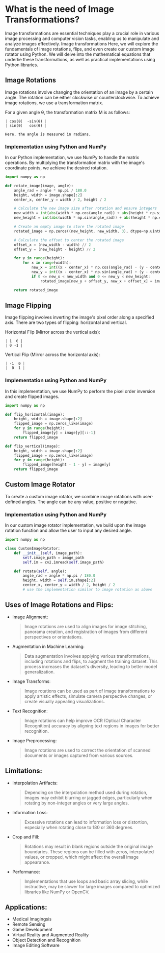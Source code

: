 # What is the need of Image Transformations?

Image transformations are essential techniques play a crucial role in various image processing and computer vision tasks, enabling us to manipulate and analyze 
images effectively. Image transformations Here, we will explore the fundamentals of image rotations, flips, and even create our custom image rotator using Python. 
We will delve into the mathematical equations that underlie these transformations, as well as practical implementations using Python libraries.

## Image Rotations

Image rotations involve changing the orientation of an image by a certain angle. The rotation can be either clockwise or counterclockwise. To achieve image 
rotations, we use a transformation matrix.

For a given angle θ, the transformation matrix M is as follows:

```
| cos(θ)  -sin(θ) |
| sin(θ)   cos(θ) |

Here, the angle is measured in radians.
```

### Implementation using Python and NumPy

In our Python implementation, we use NumPy to handle the matrix operations. By multiplying the transformation matrix with the image's coordinate points, we 
achieve the desired rotation.

```python
import numpy as np

def rotate_image(image, angle):
    angle_rad = angle * np.pi / 180.0
    height, width = image.shape[:2]
    center_x, center_y = width / 2, height / 2

    # Calculate the new image size after rotation and ensure integers
    new_width = int(abs(width * np.cos(angle_rad)) + abs(height * np.sin(angle_rad)))
    new_height = int(abs(width * np.sin(angle_rad)) + abs(height * np.cos(angle_rad)))

    # Create an empty image to store the rotated image
    rotated_image = np.zeros((new_height, new_width, 3), dtype=np.uint8)

    # Calculate the offset to center the rotated image
    offset_x = (new_width - width) // 2
    offset_y = (new_height - height) // 2

    for y in range(height):
        for x in range(width):
            new_x = int((x - center_x) * np.cos(angle_rad) - (y - center_y) * np.sin(angle_rad)) + center_x
            new_y = int((x - center_x) * np.sin(angle_rad) + (y - center_y) * np.cos(angle_rad)) + center_y
            if 0 <= new_x < new_width and 0 <= new_y < new_height:
                rotated_image[new_y + offset_y, new_x + offset_x] = image[y, x]

    return rotated_image
```

## Image Flipping

Image flipping involves inverting the image's pixel order along a specified axis. There are two types of flipping: horizontal and vertical.

Horizontal Flip (Mirror across the vertical axis):
```
| 1  0 |
| 0 -1 |
```

Vertical Flip (Mirror across the horizontal axis):
```
| -1  0 |
|  0  1 |
```

### Implementation using Python and NumPy

In this implementation, we use NumPy to perform the pixel order inversion and create flipped images.

```python
import numpy as np

def flip_horizontal(image):
    height, width = image.shape[:2]
    flipped_image = np.zeros_like(image)
    for y in range(height):
        flipped_image[y] = image[y][::-1]
    return flipped_image

def flip_vertical(image):
    height, width = image.shape[:2]
    flipped_image = np.zeros_like(image)
    for y in range(height):
        flipped_image[height - 1 - y] = image[y]
    return flipped_image
```

## Custom Image Rotator


To create a custom image rotator, we combine image rotations with user-defined angles. The angle can be any value, positive or negative.

### Implementation using Python and NumPy

In our custom image rotator implementation, we build upon the image rotation function and allow the user to input any desired angle.

```python
import numpy as np

class CustomImageRotator:
    def __init__(self, image_path):
        self.image_path = image_path
        self.im = cv2.imread(self.image_path)

    def rotate(self, angle):
        angle_rad = angle * np.pi / 180.0
        height, width = self.im.shape[:2]
        center_x, center_y = width / 2, height / 2
        # use the implementation similar to image rotation as above
```

## Uses of Image Rotations and Flips:

  * Image Alignment:
      > Image rotations are used to align images for image stitching, panorama creation, and registration of images from different perspectives or orientations.

  * Augmentation in Machine Learning:
      > Data augmentation involves applying various transformations, including rotations and flips, to augment the training dataset.
      > This process increases the dataset's diversity, leading to better model generalization.

  * Image Transforms:
      > Image rotations can be used as part of image transformations to apply artistic effects, simulate camera perspective changes, or create visually appealing
      visualizations.

  * Text Recognition:
      > Image rotations can help improve OCR (Optical Character Recognition) accuracy by aligning text regions in images for better recognition.

  * Image Preprocessing:
      > Image rotations are used to correct the orientation of scanned documents or images captured from various sources.

## Limitations:

* Interpolation Artifacts:
    > Depending on the interpolation method used during rotation, images may exhibit blurring or jagged edges, particularly when rotating by non-integer angles
    or very large angles.

* Information Loss:
    > Excessive rotations can lead to information loss or distortion, especially when rotating close to 180 or 360 degrees.

* Crop and Fill:
    > Rotations may result in blank regions outside the original image boundaries. These regions can be filled with zeros, interpolated values, or cropped, which
    might affect the overall image appearance.

* Performance:
    > Implementations that use loops and basic array slicing, while instructive, may be slower for large images compared to optimized libraries like NumPy or OpenCV.

## Applications:

* Medical Imagingsis
* Remote Sensing
* Game Development
* Virtual Reality and Augmented Reality
* Object Detection and Recognition
* Image Editing Software
